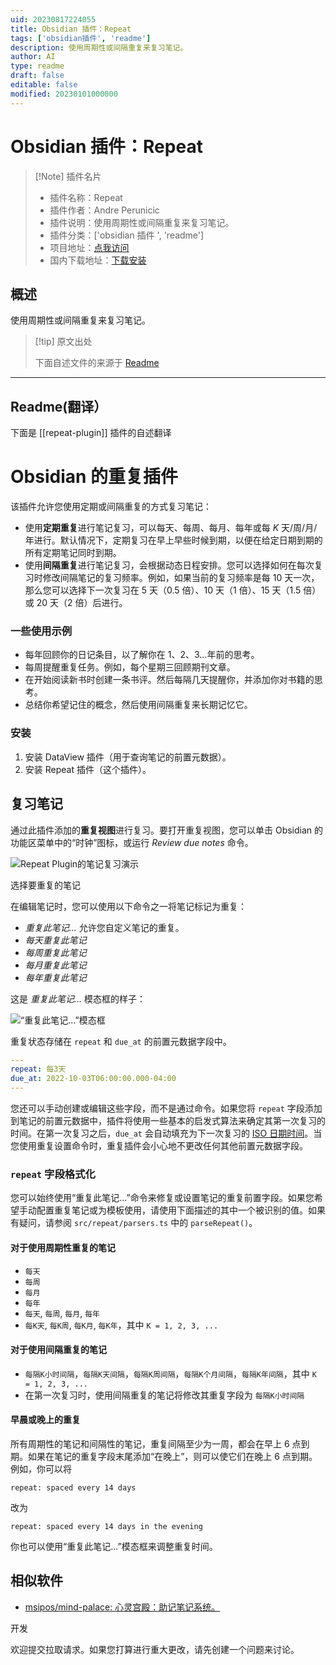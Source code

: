 ```yaml
---
uid: 20230817224055
title: Obsidian 插件：Repeat
tags: ['obsidian插件', 'readme']
description: 使用周期性或间隔重复来复习笔记。
author: AI
type: readme
draft: false
editable: false
modified: 20230101000000
---
```


# Obsidian 插件：Repeat

> [!Note] 插件名片
> - 插件名称：Repeat
> - 插件作者：Andre Perunicic
> - 插件说明：使用周期性或间隔重复来复习笔记。
> - 插件分类：['obsidian 插件 ', 'readme']
> - 项目地址：[点我访问](https://github.com/prncc/obsidian-repeat-plugin)
> - 国内下载地址：[下载安装](https://pkmer.cn/products/plugin/pluginMarket/?repeat-plugin)

## 概述

使用周期性或间隔重复来复习笔记。

> [!tip] 原文出处
>
>下面自述文件的来源于 [Readme](https://ghproxy.net/https://raw.githubusercontent.com/prncc/obsidian-repeat-plugin/master/README.md)

---

## Readme(翻译）

下面是 [[repeat-plugin]] 插件的自述翻译

# Obsidian 的重复插件

该插件允许您使用定期或间隔重复的方式复习笔记：

* 使用**定期重复**进行笔记复习，可以每天、每周、每月、每年或每 _K_ 天/周/月/年进行。默认情况下，定期复习在早上早些时候到期，以便在给定日期到期的所有定期笔记同时到期。
* 使用**间隔重复**进行笔记复习，会根据动态日程安排。您可以选择如何在每次复习时修改间隔笔记的复习频率。例如，如果当前的复习频率是每 10 天一次，那么您可以选择下一次复习在 5 天（0.5 倍）、10 天（1 倍）、15 天（1.5 倍）或 20 天（2 倍）后进行。

### 一些使用示例

* 每年回顾你的日记条目，以了解你在 1、2、3...年前的思考。
* 每周提醒重复任务。例如，每个星期三回顾期刊文章。
* 在开始阅读新书时创建一条书评。然后每隔几天提醒你，并添加你对书籍的思考。
* 总结你希望记住的概念，然后使用间隔重复来长期记忆它。

### 安装

1. 安装 DataView 插件（用于查询笔记的前置元数据）。
2. 安装 Repeat 插件（这个插件）。

## 复习笔记

通过此插件添加的**重复视图**进行复习。要打开重复视图，您可以单击 Obsidian 的功能区菜单中的“时钟”图标，或运行 _Review due notes_ 命令。

![Repeat Plugin的笔记复习演示](./images/repeat-view.png)

选择要重复的笔记

在编辑笔记时，您可以使用以下命令之一将笔记标记为重复：

* _重复此笔记..._ 允许您自定义笔记的重复。
* _每天重复此笔记_
* _每周重复此笔记_
* _每月重复此笔记_
* _每年重复此笔记_

这是 _重复此笔记..._ 模态框的样子：

![“重复此笔记...”模态框](./images/modal.png)

重复状态存储在 `repeat` 和 `due_at` 的前置元数据字段中。

```yaml
---
repeat: 每3天
due_at: 2022-10-03T06:00:00.000-04:00
---
```

您还可以手动创建或编辑这些字段，而不是通过命令。如果您将 `repeat` 字段添加到笔记的前置元数据中，插件将使用一些基本的启发式算法来确定其第一次复习的时间。在第一次复习之后，`due_at` 会自动填充为下一次复习的 [ISO 日期时间](https://github.com/moment/luxon/blob/master/docs/parsing.md#iso-8601)。当您使用重复设置命令时，重复插件会小心地不更改任何其他前置元数据字段。

### `repeat` 字段格式化

您可以始终使用“重复此笔记...”命令来修复或设置笔记的重复前置字段。如果您希望手动配置重复笔记或为模板使用，请使用下面描述的其中一个被识别的值。如果有疑问，请参阅 `src/repeat/parsers.ts` 中的 `parseRepeat()`。

#### 对于**使用周期性重复的笔记**

* `每天`
* `每周`
* `每月`
* `每年`
* `每天`, `每周`, `每月`, `每年`
* `每K天`, `每K周`, `每K月`, `每K年`，其中 `K = 1, 2, 3, ...`

#### 对于使用间隔重复的笔记

* `每隔K小时间隔`，`每隔K天间隔`，`每隔K周间隔`，`每隔K个月间隔`，`每隔K年间隔`，其中 `K = 1, 2, 3, ...`
* 在第一次复习时，使用间隔重复的笔记将修改其重复字段为 `每隔K小时间隔`

#### 早晨或晚上的重复

所有周期性的笔记和间隔性的笔记，重复间隔至少为一周，都会在早上 6 点到期。如果在笔记的重复字段末尾添加“在晚上”，则可以使它们在晚上 6 点到期。例如，你可以将

```
repeat: spaced every 14 days
```

改为

```
repeat: spaced every 14 days in the evening
```

你也可以使用“重复此笔记...”模态框来调整重复时间。

## 相似软件

* [msipos/mind-palace: 心灵宫殿：助记笔记系统。](https://github.com/msipos/mind-palace)

开发

欢迎提交拉取请求。如果您打算进行重大更改，请先创建一个问题来讨论。
